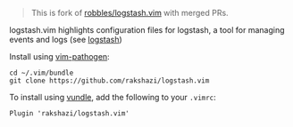 > This is fork of [robbles/logstash.vim](https://github.com/robbles/logstash.vim) with merged PRs.

logstash.vim highlights configuration files for logstash, a tool for managing events and logs (see [logstash](https://www.elastic.co/products/logstash))

Install using [vim-pathogen](https://github.com/tpope/vim-pathogen):

```
cd ~/.vim/bundle
git clone https://github.com/rakshazi/logstash.vim
```

To install using [vundle](https://github.com/VundleVim/Vundle.vim), add the following to your `.vimrc`:

```
Plugin 'rakshazi/logstash.vim'
```
